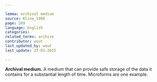 ```yaml
---

lemma: archival medium
source: Kline_1998
page: 269 
language: English
categories: 
related_terms: archive
contributor: wout
last_updated_by: wout
last_update: 27-01-2015
        
---
```


**Archival medium.** A medium that can provide safe storage of the data it contains for a substantial length of time. Microforms are one example.

